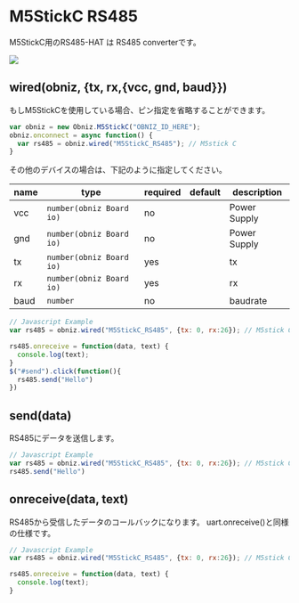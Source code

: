 # M5StickC RS485

M5StickC用のRS485-HAT は RS485 converterです。

![](image.jpg)

## wired(obniz, {tx, rx,{vcc, gnd, baud}})

もしM5StickCを使用している場合、ピン指定を省略することができます。

```javascript
var obniz = new Obniz.M5StickC("OBNIZ_ID_HERE");
obniz.onconnect = async function() {
  var rs485 = obniz.wired("M5StickC_RS485"); // M5stick C
}
```

その他のデバイスの場合は、下記のように指定してください。  

name | type | required | default | description
--- | --- | --- | --- | ---
vcc | `number(obniz Board io)` | no |  &nbsp; | Power Supply
gnd | `number(obniz Board io)` | no |  &nbsp; | Power Supply
tx | `number(obniz Board io)` | yes |  &nbsp; | tx
rx | `number(obniz Board io)` | yes | &nbsp;  | rx
baud | `number` | no | &nbsp;  | baudrate

```javascript
// Javascript Example
var rs485 = obniz.wired("M5StickC_RS485", {tx: 0, rx:26}); // M5stick C

rs485.onreceive = function(data, text) {
  console.log(text);
}
$("#send").click(function(){
  rs485.send("Hello")
})
```

## send(data)

RS485にデータを送信します。

```javascript
// Javascript Example
var rs485 = obniz.wired("M5StickC_RS485", {tx: 0, rx:26}); // M5stick C
rs485.send("Hello")
```

## onreceive(data, text)

RS485から受信したデータのコールバックになります。
uart.onreceive()と同様の仕様です。

```javascript
// Javascript Example
var rs485 = obniz.wired("M5StickC_RS485", {tx: 0, rx:26}); // M5stick C

rs485.onreceive = function(data, text) {
  console.log(text);
}
```
